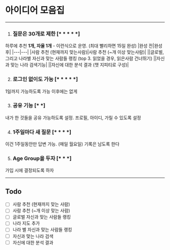 # 아이디어 모음집
___

1. ### __질문은 30개로 제한__ [* * * * *]
하루에 추천 __1개, 자율 1개__ - 이런식으로 운영. (최대 빨리하면 15일 완성)
|완성 전|완성 후|
|---|---|
|사람 추천 (현재까지 맞는사람)|사람 추천 (~개 이상 맞는사람)|
||글로벌, 그리고 나라별 자신과 맞는 사람들 랭킹 (top 3. 읽었을 경우, 읽은사람 건너뛰기)
||자신과 맞는 나라 검색기능|
||자신에 대한 분석 결과 (챗 지피티로 구성)|

2. ### __로그인 없이도 가능__ [* * * * *]
1일까지 가능하도록 가능 이후에는 없게

3. ### __공유 기능__ [* *]
내가 한 것들을 공유 가능하도록 설정.
프로필, 아이디, 가릴 수 있도록 설정

4. ### __1주일마다 새 질문__ [* * * *]
이건 1주일동안만 답변 가능. (매일 월요일)
기록은 남도록 한다

5. ### __Age Group을 두자__ [* * *]
가입 시에 결정되도록 하자

___
## Todo

- [ ] 사람 추천 (현재까지 맞는 사람)
- [ ] 사람 추천 (~개 이상 맞는 사람)
- [ ] 글로벌 자신과 맞는 사람들 랭킹
- [ ] 나라 지도 추가
- [ ] 나라 별 자신과 맞는 사람들 랭킹
- [ ] 자신과 맞는 나라 검색
- [ ] 자신에 대한 분석 결과
